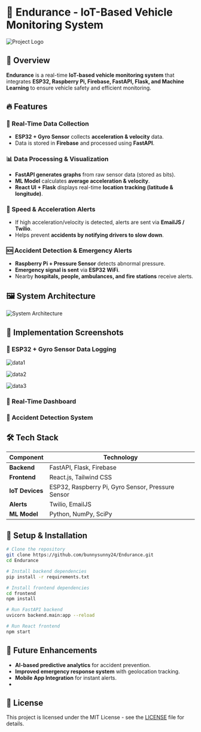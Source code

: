 # 🚗 Endurance - IoT-Based Vehicle Monitoring System

![Project Logo](assets/logo.png)

## 📌 Overview
**Endurance** is a real-time **IoT-based vehicle monitoring system** that integrates **ESP32, Raspberry Pi, Firebase, FastAPI, Flask, and Machine Learning** to ensure vehicle safety and efficient monitoring.

## 🔥 Features
### 🚀 Real-Time Data Collection
- **ESP32 + Gyro Sensor** collects **acceleration & velocity** data.
- Data is stored in **Firebase** and processed using **FastAPI**.

### 📊 Data Processing & Visualization
- **FastAPI generates graphs** from raw sensor data (stored as bits).
- **ML Model** calculates **average acceleration & velocity**.
- **React UI + Flask** displays real-time **location tracking (latitude & longitude)**.

### 🚨 Speed & Acceleration Alerts
- If high acceleration/velocity is detected, alerts are sent via **EmailJS / Twilio**.
- Helps prevent **accidents by notifying drivers to slow down**.

### 🆘 Accident Detection & Emergency Alerts
- **Raspberry Pi + Pressure Sensor** detects abnormal pressure.
- **Emergency signal is sent** via **ESP32 WiFi**.
- Nearby **hospitals, people, ambulances, and fire stations** receive alerts.

## 🖼️ System Architecture
![System Architecture](assets/system_architecture.png)

## 📸 Implementation Screenshots
### 🔹 ESP32 + Gyro Sensor Data Logging
![data1](https://github.com/user-attachments/assets/68505b7c-d11c-49f5-893e-0060870da7c1)

![data2](https://github.com/user-attachments/assets/62b5c172-f816-485b-9077-14f99ffeec46)

![data3](https://github.com/user-attachments/assets/041a5935-9e0b-48ca-b3e5-f50292a848f8)


### 🔹 Real-Time Dashboard



### 🔹 Accident Detection System



## 🛠️ Tech Stack
| Component      | Technology |
|---------------|-----------|
| **Backend**   | FastAPI, Flask, Firebase |
| **Frontend**  | React.js, Tailwind CSS |
| **IoT Devices** | ESP32, Raspberry Pi, Gyro Sensor, Pressure Sensor |
| **Alerts**    | Twilio, EmailJS |
| **ML Model**  | Python, NumPy, SciPy |

## 🔧 Setup & Installation
```sh
# Clone the repository
git clone https://github.com/bunnysunny24/Endurance.git
cd Endurance

# Install backend dependencies
pip install -r requirements.txt

# Install frontend dependencies
cd frontend
npm install

# Run FastAPI backend
uvicorn backend.main:app --reload

# Run React frontend
npm start
```

## 🚀 Future Enhancements
- **AI-based predictive analytics** for accident prevention.
- **Improved emergency response system** with geolocation tracking.
- **Mobile App Integration** for instant alerts.
- 

## 📝 License
This project is licensed under the MIT License - see the [LICENSE](LICENSE) file for details.

